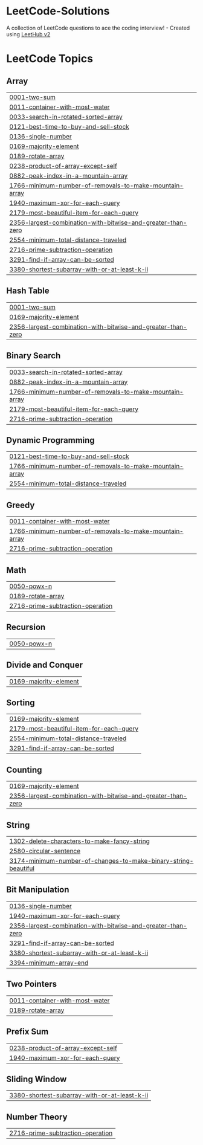 # LeetCode-Solutions
A collection of LeetCode questions to ace the coding interview! - Created using [LeetHub v2](https://github.com/arunbhardwaj/LeetHub-2.0)

<!---LeetCode Topics Start-->
# LeetCode Topics
## Array
|  |
| ------- |
| [0001-two-sum](https://github.com/GautamPatil05/LeetCode-Solutions/tree/master/0001-two-sum) |
| [0011-container-with-most-water](https://github.com/GautamPatil05/LeetCode-Solutions/tree/master/0011-container-with-most-water) |
| [0033-search-in-rotated-sorted-array](https://github.com/GautamPatil05/LeetCode-Solutions/tree/master/0033-search-in-rotated-sorted-array) |
| [0121-best-time-to-buy-and-sell-stock](https://github.com/GautamPatil05/LeetCode-Solutions/tree/master/0121-best-time-to-buy-and-sell-stock) |
| [0136-single-number](https://github.com/GautamPatil05/LeetCode-Solutions/tree/master/0136-single-number) |
| [0169-majority-element](https://github.com/GautamPatil05/LeetCode-Solutions/tree/master/0169-majority-element) |
| [0189-rotate-array](https://github.com/GautamPatil05/LeetCode-Solutions/tree/master/0189-rotate-array) |
| [0238-product-of-array-except-self](https://github.com/GautamPatil05/LeetCode-Solutions/tree/master/0238-product-of-array-except-self) |
| [0882-peak-index-in-a-mountain-array](https://github.com/GautamPatil05/LeetCode-Solutions/tree/master/0882-peak-index-in-a-mountain-array) |
| [1766-minimum-number-of-removals-to-make-mountain-array](https://github.com/GautamPatil05/LeetCode-Solutions/tree/master/1766-minimum-number-of-removals-to-make-mountain-array) |
| [1940-maximum-xor-for-each-query](https://github.com/GautamPatil05/LeetCode-Solutions/tree/master/1940-maximum-xor-for-each-query) |
| [2179-most-beautiful-item-for-each-query](https://github.com/GautamPatil05/LeetCode-Solutions/tree/master/2179-most-beautiful-item-for-each-query) |
| [2356-largest-combination-with-bitwise-and-greater-than-zero](https://github.com/GautamPatil05/LeetCode-Solutions/tree/master/2356-largest-combination-with-bitwise-and-greater-than-zero) |
| [2554-minimum-total-distance-traveled](https://github.com/GautamPatil05/LeetCode-Solutions/tree/master/2554-minimum-total-distance-traveled) |
| [2716-prime-subtraction-operation](https://github.com/GautamPatil05/LeetCode-Solutions/tree/master/2716-prime-subtraction-operation) |
| [3291-find-if-array-can-be-sorted](https://github.com/GautamPatil05/LeetCode-Solutions/tree/master/3291-find-if-array-can-be-sorted) |
| [3380-shortest-subarray-with-or-at-least-k-ii](https://github.com/GautamPatil05/LeetCode-Solutions/tree/master/3380-shortest-subarray-with-or-at-least-k-ii) |
## Hash Table
|  |
| ------- |
| [0001-two-sum](https://github.com/GautamPatil05/LeetCode-Solutions/tree/master/0001-two-sum) |
| [0169-majority-element](https://github.com/GautamPatil05/LeetCode-Solutions/tree/master/0169-majority-element) |
| [2356-largest-combination-with-bitwise-and-greater-than-zero](https://github.com/GautamPatil05/LeetCode-Solutions/tree/master/2356-largest-combination-with-bitwise-and-greater-than-zero) |
## Binary Search
|  |
| ------- |
| [0033-search-in-rotated-sorted-array](https://github.com/GautamPatil05/LeetCode-Solutions/tree/master/0033-search-in-rotated-sorted-array) |
| [0882-peak-index-in-a-mountain-array](https://github.com/GautamPatil05/LeetCode-Solutions/tree/master/0882-peak-index-in-a-mountain-array) |
| [1766-minimum-number-of-removals-to-make-mountain-array](https://github.com/GautamPatil05/LeetCode-Solutions/tree/master/1766-minimum-number-of-removals-to-make-mountain-array) |
| [2179-most-beautiful-item-for-each-query](https://github.com/GautamPatil05/LeetCode-Solutions/tree/master/2179-most-beautiful-item-for-each-query) |
| [2716-prime-subtraction-operation](https://github.com/GautamPatil05/LeetCode-Solutions/tree/master/2716-prime-subtraction-operation) |
## Dynamic Programming
|  |
| ------- |
| [0121-best-time-to-buy-and-sell-stock](https://github.com/GautamPatil05/LeetCode-Solutions/tree/master/0121-best-time-to-buy-and-sell-stock) |
| [1766-minimum-number-of-removals-to-make-mountain-array](https://github.com/GautamPatil05/LeetCode-Solutions/tree/master/1766-minimum-number-of-removals-to-make-mountain-array) |
| [2554-minimum-total-distance-traveled](https://github.com/GautamPatil05/LeetCode-Solutions/tree/master/2554-minimum-total-distance-traveled) |
## Greedy
|  |
| ------- |
| [0011-container-with-most-water](https://github.com/GautamPatil05/LeetCode-Solutions/tree/master/0011-container-with-most-water) |
| [1766-minimum-number-of-removals-to-make-mountain-array](https://github.com/GautamPatil05/LeetCode-Solutions/tree/master/1766-minimum-number-of-removals-to-make-mountain-array) |
| [2716-prime-subtraction-operation](https://github.com/GautamPatil05/LeetCode-Solutions/tree/master/2716-prime-subtraction-operation) |
## Math
|  |
| ------- |
| [0050-powx-n](https://github.com/GautamPatil05/LeetCode-Solutions/tree/master/0050-powx-n) |
| [0189-rotate-array](https://github.com/GautamPatil05/LeetCode-Solutions/tree/master/0189-rotate-array) |
| [2716-prime-subtraction-operation](https://github.com/GautamPatil05/LeetCode-Solutions/tree/master/2716-prime-subtraction-operation) |
## Recursion
|  |
| ------- |
| [0050-powx-n](https://github.com/GautamPatil05/LeetCode-Solutions/tree/master/0050-powx-n) |
## Divide and Conquer
|  |
| ------- |
| [0169-majority-element](https://github.com/GautamPatil05/LeetCode-Solutions/tree/master/0169-majority-element) |
## Sorting
|  |
| ------- |
| [0169-majority-element](https://github.com/GautamPatil05/LeetCode-Solutions/tree/master/0169-majority-element) |
| [2179-most-beautiful-item-for-each-query](https://github.com/GautamPatil05/LeetCode-Solutions/tree/master/2179-most-beautiful-item-for-each-query) |
| [2554-minimum-total-distance-traveled](https://github.com/GautamPatil05/LeetCode-Solutions/tree/master/2554-minimum-total-distance-traveled) |
| [3291-find-if-array-can-be-sorted](https://github.com/GautamPatil05/LeetCode-Solutions/tree/master/3291-find-if-array-can-be-sorted) |
## Counting
|  |
| ------- |
| [0169-majority-element](https://github.com/GautamPatil05/LeetCode-Solutions/tree/master/0169-majority-element) |
| [2356-largest-combination-with-bitwise-and-greater-than-zero](https://github.com/GautamPatil05/LeetCode-Solutions/tree/master/2356-largest-combination-with-bitwise-and-greater-than-zero) |
## String
|  |
| ------- |
| [1302-delete-characters-to-make-fancy-string](https://github.com/GautamPatil05/LeetCode-Solutions/tree/master/1302-delete-characters-to-make-fancy-string) |
| [2580-circular-sentence](https://github.com/GautamPatil05/LeetCode-Solutions/tree/master/2580-circular-sentence) |
| [3174-minimum-number-of-changes-to-make-binary-string-beautiful](https://github.com/GautamPatil05/LeetCode-Solutions/tree/master/3174-minimum-number-of-changes-to-make-binary-string-beautiful) |
## Bit Manipulation
|  |
| ------- |
| [0136-single-number](https://github.com/GautamPatil05/LeetCode-Solutions/tree/master/0136-single-number) |
| [1940-maximum-xor-for-each-query](https://github.com/GautamPatil05/LeetCode-Solutions/tree/master/1940-maximum-xor-for-each-query) |
| [2356-largest-combination-with-bitwise-and-greater-than-zero](https://github.com/GautamPatil05/LeetCode-Solutions/tree/master/2356-largest-combination-with-bitwise-and-greater-than-zero) |
| [3291-find-if-array-can-be-sorted](https://github.com/GautamPatil05/LeetCode-Solutions/tree/master/3291-find-if-array-can-be-sorted) |
| [3380-shortest-subarray-with-or-at-least-k-ii](https://github.com/GautamPatil05/LeetCode-Solutions/tree/master/3380-shortest-subarray-with-or-at-least-k-ii) |
| [3394-minimum-array-end](https://github.com/GautamPatil05/LeetCode-Solutions/tree/master/3394-minimum-array-end) |
## Two Pointers
|  |
| ------- |
| [0011-container-with-most-water](https://github.com/GautamPatil05/LeetCode-Solutions/tree/master/0011-container-with-most-water) |
| [0189-rotate-array](https://github.com/GautamPatil05/LeetCode-Solutions/tree/master/0189-rotate-array) |
## Prefix Sum
|  |
| ------- |
| [0238-product-of-array-except-self](https://github.com/GautamPatil05/LeetCode-Solutions/tree/master/0238-product-of-array-except-self) |
| [1940-maximum-xor-for-each-query](https://github.com/GautamPatil05/LeetCode-Solutions/tree/master/1940-maximum-xor-for-each-query) |
## Sliding Window
|  |
| ------- |
| [3380-shortest-subarray-with-or-at-least-k-ii](https://github.com/GautamPatil05/LeetCode-Solutions/tree/master/3380-shortest-subarray-with-or-at-least-k-ii) |
## Number Theory
|  |
| ------- |
| [2716-prime-subtraction-operation](https://github.com/GautamPatil05/LeetCode-Solutions/tree/master/2716-prime-subtraction-operation) |
<!---LeetCode Topics End-->